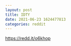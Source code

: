 ```yaml
--- 
layout: post 
title: IDTY 
date: 2021-06-23 1624477813 
categories: reddit 
--- 
```

https://redd.it/o6khop
